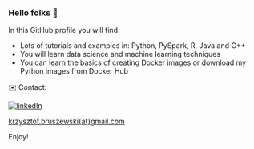 ### Hello folks 👋

In this GitHub profile you will find:

- Lots of tutorials and examples in: Python, PySpark, R, Java and C++
- You will learn data science and machine learning techniques
- You can learn the basics of creating Docker images or download my Python images from Docker Hub

✉️ Contact:

[![linkedIn](https://img.shields.io/badge/-LinkedIn_Profile-0A66C2?logo=LinkedIn&logoColor=white&style=flat-square)](https://www.linkedin.com/in/krzysztof-bruszewski-52457630/?originalSubdomain=pl)

[krzysztof.bruszewski{at}gmail.com](krzysztof.bruszewski@gmail.com)

Enjoy!


<!--
**kriss024/kriss024** is a ✨ _special_ ✨ repository because its `README.md` (this file) appears on your GitHub profile.

Here are some ideas to get you started:

- 🔭 I’m currently working on ...
- 🌱 I’m currently learning ...
- 👯 I’m looking to collaborate on ...
- 🤔 I’m looking for help with ...
- 💬 Ask me about ...
- 📫 How to reach me: ...
- 😄 Pronouns: ...
- ⚡ Fun fact: ...
-->
